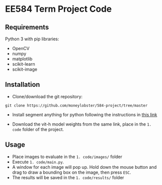 # EE584 Term Project Code

## Requirements

Python 3 with pip libraries:

* OpenCV
* numpy
* matplotlib
* scikit-learn
* scikit-image

## Installation

* Clone/download the git repository:

`git clone https://github.com/moneylobster/584-project/tree/master`

* Install segment anything for python following the instructions in [this link](https://github.com/facebookresearch/segment-anything)

* Download the vit-h model weights from the same link, place in the `1. code` folder of the project.

## Usage

* Place images to evaluate in the `1. code/images/` folder
* Execute `1. code/main.py`.
* A window for each image will pop up. Hold down the mouse button and drag to draw a bounding box on the image, then press `ESC`.
* The results will be saved in the `1. code/results/` folder